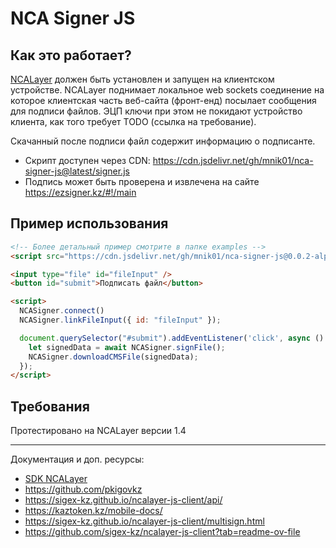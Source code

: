 # NCA Signer JS

## Как это работает?

[NCALayer](https://ncl.pki.gov.kz/) должен быть установлен и запущен на клиентском устройстве. NCALayer поднимает локальное web sockets соединение на которое клиентская часть веб-сайта (фронт-енд) посылает сообщения для подписи файлов. ЭЦП ключи при этом не покидают устройство клиента, как того требует TODO (ссылка на требование).

Скачанный после подписи файл содержит информацию о подписанте.

- Скрипт доступен через CDN: https://cdn.jsdelivr.net/gh/mnik01/nca-signer-js@latest/signer.js
- Подпись может быть проверена и извлечена на сайте https://ezsigner.kz/#!/main

## Пример использования

```html
<!-- Более детальный пример смотрите в папке examples -->
<script src="https://cdn.jsdelivr.net/gh/mnik01/nca-signer-js@0.0.2-alpha/signer.js"></script>

<input type="file" id="fileInput" />
<button id="submit">Подписать файл</button>

<script>
  NCASigner.connect()
  NCASigner.linkFileInput({ id: "fileInput" });

  document.querySelector("#submit").addEventListener('click', async () => {
    let signedData = await NCASigner.signFile();
    NCASigner.downloadCMSFile(signedData);
  });
</script>
```

## Требования

Протестировано на NCALayer версии 1.4


---
Документация и доп. ресурсы:
- [SDK NCALayer](https://pki.gov.kz/developers/)
- https://github.com/pkigovkz
- https://sigex-kz.github.io/ncalayer-js-client/api/
- https://kaztoken.kz/mobile-docs/
- https://sigex-kz.github.io/ncalayer-js-client/multisign.html
- https://github.com/sigex-kz/ncalayer-js-client?tab=readme-ov-file
